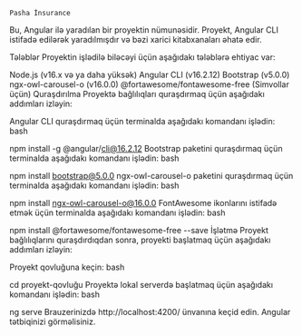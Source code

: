    Pasha İnsurance 
Bu, Angular ilə yaradılan bir proyektin nümunəsidir. Proyekt, Angular CLI istifadə edilərək yaradılmışdır və bəzi xarici kitabxanaları əhatə edir.

Tələblər
Proyektin işlədilə biləcəyi üçün aşağıdakı tələblərə ehtiyac var:

Node.js (v16.x və ya daha yüksək)
Angular CLI (v16.2.12)
Bootstrap (v5.0.0)
ngx-owl-carousel-o (v16.0.0)
@fortawesome/fontawesome-free (Simvollar üçün)
Quraşdırılma
Proyektə bağlılıqları quraşdırmaq üçün aşağıdakı addımları izləyin:

Angular CLI quraşdırmaq üçün terminalda aşağıdakı komandanı işlədin:
bash

npm install -g @angular/cli@16.2.12
Bootstrap paketini quraşdırmaq üçün terminalda aşağıdakı komandanı işlədin:
bash

npm install bootstrap@5.0.0
ngx-owl-carousel-o paketini quraşdırmaq üçün terminalda aşağıdakı komandanı işlədin:
bash

npm install ngx-owl-carousel-o@16.0.0
FontAwesome ikonlarını istifadə etmək üçün terminalda aşağıdakı komandanı işlədin:
bash

npm install @fortawesome/fontawesome-free --save
İşlətmə
Proyekt bağlılıqlarını quraşdırdıqdan sonra, proyekti başlatmaq üçün aşağıdakı addımları izləyin:

Proyekt qovluğuna keçin:
bash

cd proyekt-qovluğu
Proyektə lokal serverdə başlatmaq üçün aşağıdakı komandanı işlədin:
bash

ng serve
Brauzerinizdə http://localhost:4200/ ünvanına keçid edin. Angular tətbiqinizi görməlisiniz.